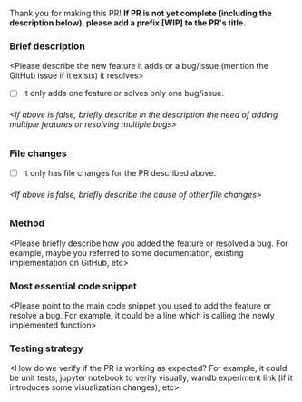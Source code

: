 Thank you for making this PR! **If PR is not yet complete (including the description below), please add a prefix [WIP] to the PR's title.**


### Brief description
<Please describe the new feature it adds or a bug/issue (mention the GitHub issue if it exists) it resolves>
- [ ] It only adds one feature or solves only one bug/issue.
###### <If above is false, briefly describe in the description the need of adding multiple features or resolving multiple bugs>


### File changes
- [ ] It only has file changes for the PR described above.

###### <If above is false, briefly describe the cause of other file changes>

### Method
<Please briefly describe how you added the feature or resolved a bug. For example, maybe you referred to some documentation, existing implementation on GitHub, etc>

### Most essential code snippet
<Please point to the main code snippet you used to add the feature or resolve a bug. For example, it could be a line which is calling the newly implemented function>

### Testing strategy
<How do we verify if the PR is working as expected? For example, it could be unit tests, jupyter notebook to verify visually, wandb experiment link (if it introduces some visualization changes), etc>
